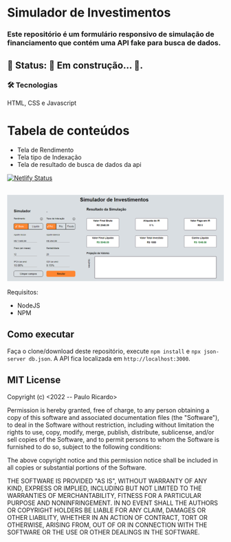 # Simulador de Investimentos

<h3>Este repositório é um formulário responsivo de simulação de financiamento que contém uma API fake para busca de dados.</h3>

<h2>🚧 Status:  🚀 Em construção...  🚧.</h2>

### 🛠 Tecnologias
HTML, CSS e Javascript
 
Tabela de conteúdos
=================
<!--ts-->
   * Tela de Rendimento
   * Tela tipo de Indexação
   * Tela de resultado de busca de dados da api
 <!--te-->

[![Netlify Status](https://api.netlify.com/api/v1/badges/064caac6-8f00-4ebf-a22e-9c6d8a56b9e4/deploy-status)](https://app.netlify.com/sites/simulador-financ/deploys)

<br>
<img src=https://github.com/Rodrigues-PauloRicardo/simulador/blob/main/captura.png>
<br>


Requisitos:
* NodeJS
* NPM

## Como executar
Faça o clone/download deste repositório, execute `npm install` e `npx json-server db.json`. A API fica localizada em `http://localhost:3000`.


<h2>MIT License</h2>
Copyright (c) <2022 -- Paulo Ricardo>

Permission is hereby granted, free of charge, to any person obtaining a copy
of this software and associated documentation files (the "Software"), to deal
in the Software without restriction, including without limitation the rights
to use, copy, modify, merge, publish, distribute, sublicense, and/or sell
copies of the Software, and to permit persons to whom the Software is
furnished to do so, subject to the following conditions:

The above copyright notice and this permission notice shall be included in all
copies or substantial portions of the Software.

THE SOFTWARE IS PROVIDED "AS IS", WITHOUT WARRANTY OF ANY KIND, EXPRESS OR
IMPLIED, INCLUDING BUT NOT LIMITED TO THE WARRANTIES OF MERCHANTABILITY,
FITNESS FOR A PARTICULAR PURPOSE AND NONINFRINGEMENT. IN NO EVENT SHALL THE
AUTHORS OR COPYRIGHT HOLDERS BE LIABLE FOR ANY CLAIM, DAMAGES OR OTHER
LIABILITY, WHETHER IN AN ACTION OF CONTRACT, TORT OR OTHERWISE, ARISING FROM,
OUT OF OR IN CONNECTION WITH THE SOFTWARE OR THE USE OR OTHER DEALINGS IN THE
SOFTWARE.





